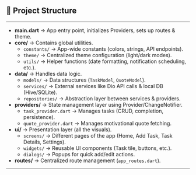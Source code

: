 ## 📂 Project Structure


---

- **main.dart** → App entry point, initializes Providers, sets up routes & theme.  
- **core/** → Contains global utilities.  
  - `constants/` → App-wide constants (colors, strings, API endpoints).  
  - `theme/` → Centralized theme configuration (light/dark modes).  
  - `utils/` → Helper functions (date formatting, notification scheduling, etc.).  
- **data/** → Handles data logic.  
  - `models/` → Data structures (`TaskModel`, `QuoteModel`).  
  - `services/` → External services like Dio API calls & local DB (Hive/SQLite).  
  - `repositories/` → Abstraction layer between services & providers.  
- **providers/** → State management layer using Provider/ChangeNotifier.  
  - `task_provider.dart` → Manages tasks (CRUD, completion, persistence).  
  - `quote_provider.dart` → Manages motivational quote fetching.  
- **ui/** → Presentation layer (all the visuals).  
  - `screens/` → Different pages of the app (Home, Add Task, Task Details, Settings).  
  - `widgets/` → Reusable UI components (Task tile, buttons, etc.).  
  - `dialogs/` → Popups for quick add/edit actions.  
- **routes/** → Centralized route management (`app_routes.dart`).  

---

